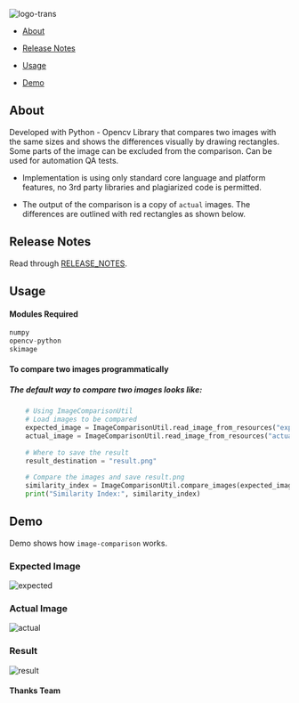 

![logo-trans](https://user-images.githubusercontent.com/16310793/42029324-df117c42-7ad7-11e8-8d3e-9c6cd8822d6c.png)

*   [About](#about)

*   [Release Notes](#release-notes)

*   [Usage](#usage)

*   [Demo](#demo)

## About
Developed with Python - Opencv Library that compares two images with the same sizes and shows the differences visually by drawing rectangles. Some parts of the image can be excluded from the comparison. Can be used for automation QA tests. 

*   Implementation is using only standard core language and platform features, no 3rd party libraries and plagiarized code is permitted.

*   The output of the comparison is a copy of `actual` images. The differences are outlined with red rectangles as shown below.

## Release Notes

Read through [RELEASE_NOTES](RELEASE_NOTES.md).

## Usage

#### Modules Required
```python
numpy
opencv-python
skimage
```

#### To compare two images programmatically
##### The default way to compare two images looks like:
```python
    # Using ImageComparisonUtil
    # Load images to be compared
    expected_image = ImageComparisonUtil.read_image_from_resources("expected.png")
    actual_image = ImageComparisonUtil.read_image_from_resources("actual.png")
    
    # Where to save the result 
    result_destination = "result.png"
    
    # Compare the images and save result.png
    similarity_index = ImageComparisonUtil.compare_images(expected_image, actual_image, result_destination)
    print("Similarity Index:", similarity_index)
```


## Demo
Demo shows how `image-comparison` works.

### Expected Image
![expected](https://user-images.githubusercontent.com/16310793/28955567-52edeabe-78f0-11e7-8bb2-d435c8df23ff.png)

### Actual Image
![actual](https://user-images.githubusercontent.com/16310793/28955566-52ead892-78f0-11e7-993c-847350da0bf8.png)

### Result
![result](https://user-images.githubusercontent.com/16310793/28955568-52f23e02-78f0-11e7-92c5-07602b6a0887.png)

#### Thanks Team
